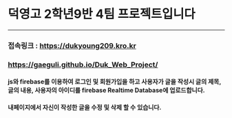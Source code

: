 # 덕영고 2학년9반 4팀 프로젝트입니다
* * *
### 접속링크 : <https://dukyoung209.kro.kr>
### <https://gaeguli.github.io/Duk_Web_Project/>

#### js와 firebase를 이용하여 로그인 및 회원가입을 하고 사용자가 글을 작성시 글의 제목, 글의 내용, 사용자의 아이디를 firebase Realtime Database에 업로드합니다.

#### 내페이지에서 자신이 작성한 글을 수정 및 삭제 할 수 있습니다.
